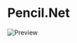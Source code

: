 # Pencil.Net

![Preview](https://github.com/XionWin/Pencil.Net/blob/main/_Attachment/Screen_Short.png)